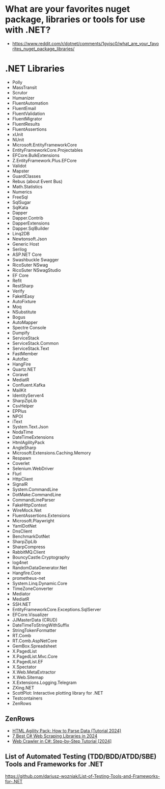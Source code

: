 # What are your favorites nuget package, libraries or tools for use with .NET?
+ https://www.reddit.com/r/dotnet/comments/1gyisc0/what_are_your_favorites_nuget_package_libraries/

# .NET Libraries
+ Polly
+ MassTransit
+ Scrutor
+ Humanizer
+ FluentAutomation
+ FluentEmail
+ FluentValidation
+ FluentMigrator
+ FluentResults
+ FluentAssertions
+ xUnit
+ NUnit
+ Microsoft.EntityFrameworkCore
+ EntityFrameworkCore.Projectables
+ EFCore.BulkExtensions
+ Z.EntityFramework.Plus.EFCore
+ Validot
+ Mapster
+ GuardClasses
+ Rebus (about Event Bus)
+ Math.Statistics
+ Numerics
+ FreeSql
+ SqlSugar
+ SqlKata
+ Dapper
+ Dapper.Contrib
+ DapperExtensions
+ Dapper.SqlBuilder
+ Linq2DB
+ Newtonsoft.Json
+ Generic Host
+ Serilog
+ ASP.NET Core
+ Swashbuckle Swagger
+ RicoSuter NSwag
+ RicoSuter NSwagStudio
+ EF Core
+ Refit
+ RestSharp
+ Verify
+ FakeItEasy
+ AutoFixture
+ Moq
+ NSubstitute
+ Bogus
+ AutoMapper
+ Spectre Console
+ Dumpify
+ ServiceStack
+ ServiceStack.Common
+ ServiceStack.Text
+ FastMember
+ Autofac
+ HangFire
+ Quartz.NET
+ Coravel
+ MediatR
+ Confluent.Kafka
+ MailKit
+ IdentityServer4
+ SharpZipLib
+ CsvHelper
+ EPPlus
+ NPOI
+ iText
+ System.Text.Json
+ NodaTime
+ DateTimeExtensions
+ HtmlAgilityPack
+ AngleSharp
+ Microsoft.Extensions.Caching.Memory
+ Respawn
+ Coverlet
+ Selenium.WebDriver
+ Flurl
+ HttpClient
+ SignalR
+ System.CommandLine
+ DotMake.CommandLine
+ CommandLineParser
+ FakeHttpContext
+ WireMock.Net
+ FluentAssertions.Extensions
+ Microsoft.Playwright
+ YamlDotNet
+ DnsClient
+ BenchmarkDotNet
+ SharpZipLib
+ SharpCompress
+ RabbitMQ.Client
+ BouncyCastle.Cryptography
+ log4net
+ RandomDataGenerator.Net
+ Hangfire.Core
+ prometheus-net
+ System.Linq.Dynamic.Core
+ TimeZoneConverter
+ Mediator
+ MediatR
+ SSH.NET
+ EntityFrameworkCore.Exceptions.SqlServer
+ EFCore.Visualizer
+ JJMasterData (CRUD)
+ DateTimeToStringWithSuffix
+ StringTokenFormatter
+ RT.Comb
+ RT.Comb.AspNetCore
+ GemBox.Spreadsheet
+ X.PagedList
+ X.PagedList.Mvc.Core
+ X.PagedList.EF
+ X.Spectator
+ X.Web.MetaExtractor
+ X.Web.Sitemap
+ X.Extensions.Logging.Telegram
+ ZXing.NET
+ ScottPlot: Interactive plotting library for .NET
+ Testcontainers
+ ZenRows

## ZenRows
+ [HTML Agility Pack: How to Parse Data (Tutorial 2024)](https://www.zenrows.com/blog/html-agility-pack)
+ [7 Best C# Web Scraping Libraries in 2024](https://www.zenrows.com/blog/c-sharp-web-scraping-library)
+ [Web Crawler in C#: Step-by-Step Tutorial [2024]](https://www.zenrows.com/blog/c-sharp-web-crawler)

## List of Automated Testing (TDD/BDD/ATDD/SBE) Tools and Frameworks for .NET
https://github.com/dariusz-wozniak/List-of-Testing-Tools-and-Frameworks-for-.NET
